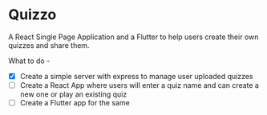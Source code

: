 # Quizzo

A React Single Page Application and a Flutter to help users create their own quizzes and share them.

What to do -

-   [x] Create a simple server with express to manage user uploaded quizzes
-   [ ] Create a React App where users will enter a quiz name and can create a new one or play an existing quiz
-   [ ] Create a Flutter app for the same
